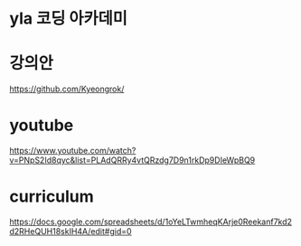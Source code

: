 # yla 코딩 아카데미


# 강의안
https://github.com/Kyeongrok/

# youtube
https://www.youtube.com/watch?v=PNpS2Id8qyc&list=PLAdQRRy4vtQRzdg7D9n1rkDp9DIeWpBQ9

# curriculum
https://docs.google.com/spreadsheets/d/1oYeLTwmheqKArje0Reekanf7kd2d2RHeQUH18skIH4A/edit#gid=0
